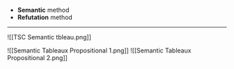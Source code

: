 - **Semantic** method
- **Refutation** method
---
![[TSC Semantic tbleau.png]]

![[Semantic Tableaux Propositional 1.png]]
![[Semantic Tableaux Propositional 2.png]]

